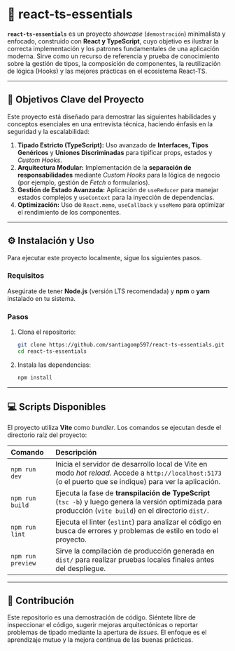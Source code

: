 # 🚀 react-ts-essentials

**`react-ts-essentials`** es un proyecto _showcase_ (`demostración`) minimalista y enfocado, construido con **React y TypeScript**, cuyo objetivo es ilustrar la correcta implementación y los patrones fundamentales de una aplicación moderna. Sirve como un recurso de referencia y prueba de conocimiento sobre la gestión de tipos, la composición de componentes, la reutilización de lógica (Hooks) y las mejores prácticas en el ecosistema React-TS.

---

## 🎯 Objetivos Clave del Proyecto

Este proyecto está diseñado para demostrar las siguientes habilidades y conceptos esenciales en una entrevista técnica, haciendo énfasis en la seguridad y la escalabilidad:

1.  **Tipado Estricto (TypeScript):** Uso avanzado de **Interfaces, Tipos Genéricos** y **Uniones Discriminadas** para tipificar props, estados y _Custom Hooks_.
2.  **Arquitectura Modular:** Implementación de la **separación de responsabilidades** mediante _Custom Hooks_ para la lógica de negocio (por ejemplo, gestión de _Fetch_ o formularios).
3.  **Gestión de Estado Avanzada:** Aplicación de `useReducer` para manejar estados complejos y `useContext` para la inyección de dependencias.
4.  **Optimización:** Uso de `React.memo`, `useCallback` y `useMemo` para optimizar el rendimiento de los componentes.

---

## ⚙️ Instalación y Uso

Para ejecutar este proyecto localmente, sigue los siguientes pasos.

### Requisitos

Asegúrate de tener **Node.js** (versión LTS recomendada) y **npm** o **yarn** instalado en tu sistema.

### Pasos

1.  Clona el repositorio:
    ```bash
    git clone https://github.com/santiagomp597/react-ts-essentials.git
    cd react-ts-essentials
    ```
2.  Instala las dependencias:
    ```bash
    npm install
    ```

---

## 💻 Scripts Disponibles

El proyecto utiliza **Vite** como _bundler_. Los comandos se ejecutan desde el directorio raíz del proyecto:

| Comando           | Descripción                                                                                                                                                 |
| :---------------- | :---------------------------------------------------------------------------------------------------------------------------------------------------------- |
| `npm run dev`     | Inicia el servidor de desarrollo local de Vite en modo _hot reload_. Accede a `http://localhost:5173` (o el puerto que se indique) para ver la aplicación.  |
| `npm run build`   | Ejecuta la fase de **transpilación de TypeScript** (`tsc -b`) y luego genera la versión optimizada para producción (`vite build`) en el directorio `dist/`. |
| `npm run lint`    | Ejecuta el linter (`eslint`) para analizar el código en busca de errores y problemas de estilo en todo el proyecto.                                         |
| `npm run preview` | Sirve la compilación de producción generada en `dist/` para realizar pruebas locales finales antes del despliegue.                                          |

---

## 🤝 Contribución

Este repositorio es una demostración de código. Siéntete libre de inspeccionar el código, sugerir mejoras arquitectónicas o reportar problemas de tipado mediante la apertura de _issues_. El enfoque es el aprendizaje mutuo y la mejora continua de las buenas prácticas.
